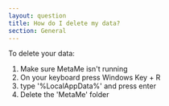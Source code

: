 ```yaml
---
layout: question
title: How do I delete my data?
section: General
---
```


To delete your data:

1. Make sure MetaMe isn't running
2. On your keyboard press Windows Key + R
3. type '%LocalAppData%' and press enter
4. Delete the 'MetaMe' folder